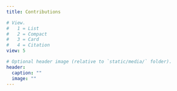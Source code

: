 ```yaml
---
title: Contributions

# View.
#   1 = List
#   2 = Compact
#   3 = Card
#   4 = Citation
view: 5

# Optional header image (relative to `static/media/` folder).
header:
  caption: ""
  image: ""
---
```

<!DOCTYPE html>
<html>
<head>
  <title>d3.js calendar heatmap graph</title>
  <link rel="stylesheet" type="text/css" href="dist/calendar-heatmap.min.css">
</head>
<body>

  <div id="calendar"></div>

  <script src="https://cdnjs.cloudflare.com/ajax/libs/moment.js/2.18.1/moment.min.js" charset="utf-8"></script>
  <script src="https://cdnjs.cloudflare.com/ajax/libs/d3/4.10.2/d3.min.js" charset="utf-8"></script>
  <script src="dist/calendar-heatmap.min.js"></script>

  <script>
    (function () {
      // Initialize random data for the demo
      var now = moment().endOf('day').toDate();
      var time_ago = moment().startOf('day').subtract(10, 'year').toDate();
      var example_data = d3.timeDays(time_ago, now).map(function (dateElement, index) {
        return {
          date: dateElement,
          details: Array.apply(null, new Array(Math.floor(Math.random() * 15))).map(function(e, i, arr) {
            return {
              'name': 'Project ' + Math.ceil(Math.random() * 10),
              'date': function () {
                var projectDate = new Date(dateElement.getTime());
                projectDate.setHours(Math.floor(Math.random() * 24));
                projectDate.setMinutes(Math.floor(Math.random() * 60));
                return projectDate;
              }(),
              'value': 3600 * ((arr.length - i) / 5) + Math.floor(Math.random() * 3600) * Math.round(Math.random() * (index / 365))
            }
          }),
          init: function () {
            this.total = this.details.reduce(function (prev, e) {
              return prev + e.value;
            }, 0);
            return this;
          }
        }.init();
      });
  
      var data = [
      {
      "date": "2020-10-23",
      "total": 3600,
      "details": [{"name": "Project 1", "date": "2016-01-01 12:30:45", "value": 3000}, 
                  {"name": "Project 2", "date": "2016-01-01 13:37:00", "value": 600},
                  {"name": "Project N", "date": "2016-01-01 17:52:41", "value": 0}]
      },
      {
      "date": "2020-10-24",
      "total": 17164,
      "details": [{"name": "Project 1", "date": "2016-01-01 12:30:45", "value": 9192}, 
                  {"name": "Project 2", "date": "2016-01-01 13:37:00", "value": 6753},
                  {"name": "Project N", "date": "2016-01-01 17:52:41", "value": 1219}]
      }, 
      {
      "date": "2020-12-24",
      "total": 17164,
      "details": [{"name": "Project 1", "date": "2016-01-01 12:30:45", "value": 9192}, 
                  {"name": "Project 2", "date": "2016-01-01 13:37:00", "value": 6753},
                  {"name": "Project N", "date": "2016-01-01 17:52:41", "value": 1219}]
      }
    ];

      // Set the div target id
      var div_id = 'calendar';

      // Set custom color for the calendar heatmap
      var color = '#cd2327';

      // Set overview type (choices are year, month and day)
      var overview = 'year';

      // Handler function
      var print = function (val) {
        console.log(val);
      };

      // Initialize calendar heatmap
      calendarHeatmap.init(data, div_id, color, overview, print);
    })();
   
  </script>
</body>
</html>

